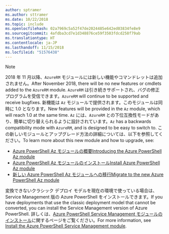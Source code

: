 ```yaml
---
author: sptramer
ms.author: sttramer
ms.date: 10/22/2018
ms.topic: include
ms.openlocfilehash: 02a7969c5a52f47de2024485e642ed03834fe8e9
ms.sourcegitcommit: 4afdba3cd7e1d348876ce59f3503fdcd258f79ab
ms.translationtype: HT
ms.contentlocale: ja-JP
ms.lasthandoff: 11/15/2018
ms.locfileid: "51576438"
---
```

> [!NOTE]
> 
> <span data-ttu-id="af4a7-101">2018 年 11 月以降、`AzureRM` モジュールには新しい機能やコマンドレットは追加されません。</span><span class="sxs-lookup"><span data-stu-id="af4a7-101">After November 2018, there will be no new features or cmdlets added to the `AzureRM` module.</span></span> <span data-ttu-id="af4a7-102">`AzureRM` は引き続きサポートされ、バグの修正プログラムを受信できます。</span><span class="sxs-lookup"><span data-stu-id="af4a7-102">`AzureRM` will continue to be supported and receive bugfixes.</span></span> <span data-ttu-id="af4a7-103">新機能は `Az` モジュールで提供されます。このモジュールは同時に 1.0 となります。</span><span class="sxs-lookup"><span data-stu-id="af4a7-103">New features will be provided in the `Az` module, which will reach 1.0 at the same time.</span></span> <span data-ttu-id="af4a7-104">`Az` には、`AzureRM` との下位互換性モードがあり、簡単に切り替えられるように設計されています。</span><span class="sxs-lookup"><span data-stu-id="af4a7-104">`Az` has a backwards compatibility mode with `AzureRM`, and is designed to be easy to switch to.</span></span> <span data-ttu-id="af4a7-105">この新しいモジュールとアップグレード方法の詳細については、以下を参照してください。</span><span class="sxs-lookup"><span data-stu-id="af4a7-105">To learn more about this new module and how to upgrade, see:</span></span>
>
> * [<span data-ttu-id="af4a7-106">Azure PowerShell Az モジュールの概要</span><span class="sxs-lookup"><span data-stu-id="af4a7-106">Introducing the Azure PowerShell Az module</span></span>](/powershell/azure/new-azureps-module-az)
> * [<span data-ttu-id="af4a7-107">Azure PowerShell Az モジュールのインストール</span><span class="sxs-lookup"><span data-stu-id="af4a7-107">Install Azure PowerShell Az module</span></span>](/powershell/azure/install-az-ps)
> * [<span data-ttu-id="af4a7-108">新しい Azure PowerShell Az モジュールへの移行</span><span class="sxs-lookup"><span data-stu-id="af4a7-108">Migrate to the new Azure PowerShell Az module</span></span>](/powershell/azure/migrate-from-azurerm-to-az)
>
> <span data-ttu-id="af4a7-109">変換できないクラシック デプロイ モデルを現在の環境で使っている場合は、Service Management 版の Azure PowerShell をインストールできます。</span><span class="sxs-lookup"><span data-stu-id="af4a7-109">If you have deployments that use the classic deployment model that cannot be converted, you can install the Service Management version of Azure PowerShell.</span></span> <span data-ttu-id="af4a7-110">詳しくは、[Azure PowerShell Service Management モジュールのインストール](/powershell/azure/servicemanagement/install-azure-ps)に関するページをご覧ください。</span><span class="sxs-lookup"><span data-stu-id="af4a7-110">For more information, see [Install the Azure PowerShell Service Management module](/powershell/azure/servicemanagement/install-azure-ps).</span></span>
